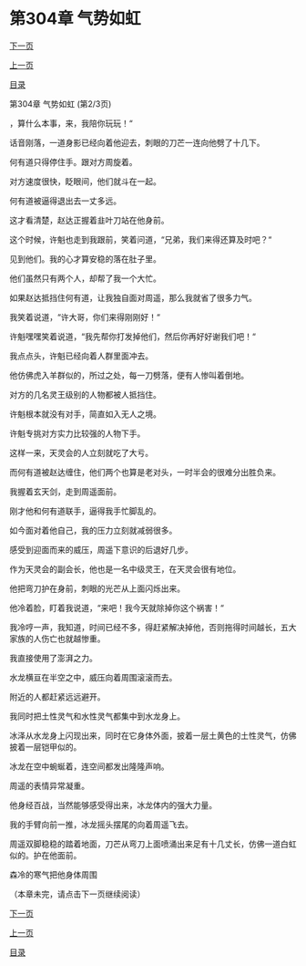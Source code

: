 <h1>第304章   气势如虹</h1>
            <div><p><a href="./0911_%E7%AC%AC304%E7%AB%A0_%E6%B0%94%E5%8A%BF%E5%A6%82%E8%99%B9.md">下一页</a></p><p><a href="./0909_%E7%AC%AC304%E7%AB%A0_%E6%B0%94%E5%8A%BF%E5%A6%82%E8%99%B9.md">上一页</a></p><p><a href="../">目录</a></p></div>
            <div><p>第304章   气势如虹 (第2/3页)</p><p>，算什么本事，来，我陪你玩玩！“</p><p>话音刚落，一道身影已经向着他迎去，刺眼的刀芒一连向他劈了十几下。</p><p>何有道只得停住手。跟对方周旋着。</p><p>对方速度很快，眨眼间，他们就斗在一起。</p><p>何有道被逼得退出去一丈多远。</p><p>这才看清楚，赵达正握着韭叶刀站在他身前。</p><p>这个时候，许魁也走到我跟前，笑着问道，“兄弟，我们来得还算及时吧？“</p><p>见到他们。我的心才算安稳的落在肚子里。</p><p>他们虽然只有两个人，却帮了我一个大忙。</p><p>如果赵达抵挡住何有道，让我独自面对周遥，那么我就省了很多力气。</p><p>我笑着说道，“许大哥，你们来得刚刚好！“</p><p>许魁嘿嘿笑着说道，“我先帮你打发掉他们，然后你再好好谢我们吧！“</p><p>我点点头，许魁已经向着人群里面冲去。</p><p>他仿佛虎入羊群似的，所过之处，每一刀劈落，便有人惨叫着倒地。</p><p>对方的几名灵王级别的人物都被人抵挡住。</p><p>许魁根本就没有对手，简直如入无人之境。</p><p>许魁专挑对方实力比较强的人物下手。</p><p>这样一来，天灵会的人立刻就吃了大亏。</p><p>而何有道被赵达缠住，他们两个也算是老对头，一时半会的很难分出胜负来。</p><p>我握着玄天剑，走到周遥面前。</p><p>刚才他和何有道联手，逼得我手忙脚乱的。</p><p>如今面对着他自己，我的压力立刻就减弱很多。</p><p>感受到迎面而来的威压，周遥下意识的后退好几步。</p><p>作为天灵会的副会长，他也是一名中级灵王，在天灵会很有地位。</p><p>他把弯刀护在身前，刺眼的光芒从上面闪烁出来。</p><p>他冷着脸，盯着我说道，“来吧！我今天就除掉你这个祸害！“</p><p>我冷哼一声，我知道，时间已经不多，得赶紧解决掉他，否则拖得时间越长，五大家族的人伤亡也就越惨重。</p><p>我直接使用了澎湃之力。</p><p>水龙横亘在半空之中，威压向着周围滚滚而去。</p><p>附近的人都赶紧远远避开。</p><p>我同时把土性灵气和水性灵气都集中到水龙身上。</p><p>冰泽从水龙身上闪现出来，同时在它身体外面，披着一层土黄色的土性灵气，仿佛披着一层铠甲似的。</p><p>冰龙在空中蜿蜒着，连空间都发出隆隆声响。</p><p>周遥的表情异常凝重。</p><p>他身经百战，当然能够感受得出来，冰龙体内的强大力量。</p><p>我的手臂向前一推，冰龙摇头摆尾的向着周遥飞去。</p><p>周遥双脚稳稳的踏着地面，刀芒从弯刀上面喷涌出来足有十几丈长，仿佛一道白虹似的。护在他面前。</p><p>森冷的寒气把他身体周围</p><p>（本章未完，请点击下一页继续阅读）</p></div>
            <div><p><a href="./0911_%E7%AC%AC304%E7%AB%A0_%E6%B0%94%E5%8A%BF%E5%A6%82%E8%99%B9.md">下一页</a></p><p><a href="./0909_%E7%AC%AC304%E7%AB%A0_%E6%B0%94%E5%8A%BF%E5%A6%82%E8%99%B9.md">上一页</a></p><p><a href="../">目录</a></p></div>